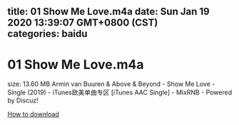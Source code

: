 
title: 01 Show Me Love.m4a
date: Sun Jan 19 2020 13:39:07 GMT+0800 (CST)    
categories: baidu
---

# 01 Show Me Love.m4a
size: 13.60 MB
 Armin van Buuren & Above & Beyond - Show Me Love - Single (2019) - iTunes欧美单曲专区 [iTunes AAC Single] - MixRNB - Powered by Discuz!
 

[How to download](https://bpcam.bemobtrk.com/go/2ceec3aa-1ca2-46d6-b9ff-aaa5c184517c?jno=1654)